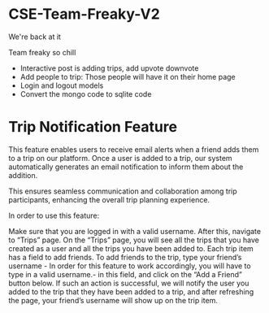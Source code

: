 # CSE-Team-Freaky-V2
We're back at it

Team freaky so chill

* Interactive post is adding trips, add upvote downvote
* Add people to trip: Those people will have it on their home page
* Login and logout models
* Convert the mongo code to sqlite code

# Trip Notification Feature

This feature enables users to receive email alerts when a friend adds them to a trip on our platform. Once a user is added to a trip, our system automatically generates an email notification to inform them about the addition. 

This ensures seamless communication and collaboration among trip participants, enhancing the overall trip planning experience.


In order to use this feature:

Make sure that you are logged in with a valid username. After this, navigate to “Trips” page. On the “Trips” page, you will see all the trips that you have created as a user and all the trips you have been added to. Each trip item has a field to add friends. To add friends to the trip, type your friend’s username - In order for this feature to work accordingly, you will have to type in a valid username.- in this field, and click on the “Add a Friend” button below. If such an action is successful, we will notify the user you added to the trip that they have been added to a trip, and after refreshing the page, your friend’s username will show up on the trip item. 
